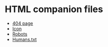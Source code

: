 # HTML companion files #

* [404 page](https://www.ted.com/talks/renny_gleeson_404_the_story_of_a_page_not_found)
* [Icon](https://en.wikipedia.org/wiki/Favicon)
* [Robots](http://www.robotstxt.org)
* [Humans.txt](http://humanstxt.org)
